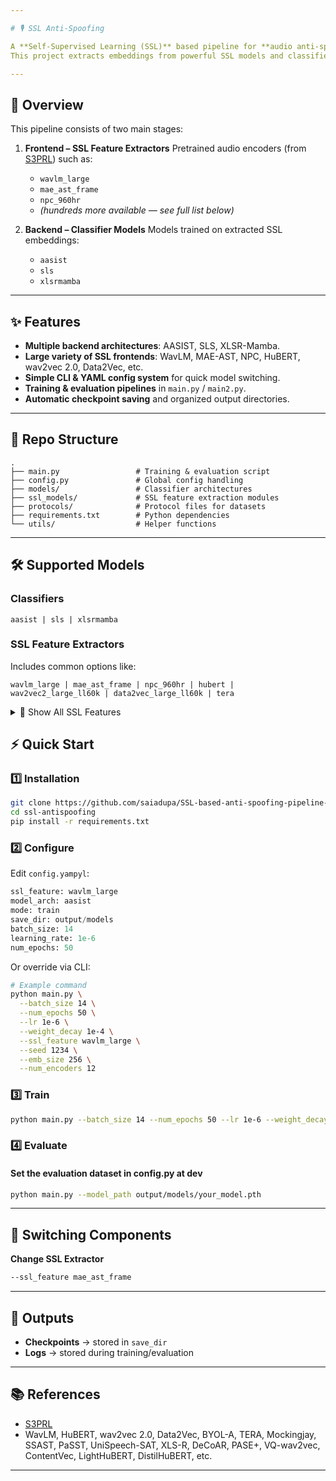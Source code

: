```yaml
---

# 🎙️ SSL Anti-Spoofing

A **Self-Supervised Learning (SSL)** based pipeline for **audio anti-spoofing detection**.
This project extracts embeddings from powerful SSL models and classifies them into spoofed or bona fide speech.

---
```


## 📌 Overview

This pipeline consists of two main stages:

1. **Frontend – SSL Feature Extractors**
   Pretrained audio encoders (from [S3PRL](https://github.com/s3prl/s3prl)) such as:

   * `wavlm_large`
   * `mae_ast_frame`
   * `npc_960hr`
   * *(hundreds more available — see full list below)*

2. **Backend – Classifier Models**
   Models trained on extracted SSL embeddings:

   * `aasist`
   * `sls`
   * `xlsrmamba`

---

## ✨ Features

* **Multiple backend architectures**: AASIST, SLS, XLSR-Mamba.
* **Large variety of SSL frontends**: WavLM, MAE-AST, NPC, HuBERT, wav2vec 2.0, Data2Vec, etc.
* **Simple CLI & YAML config system** for quick model switching.
* **Training & evaluation pipelines** in `main.py` / `main2.py`.
* **Automatic checkpoint saving** and organized output directories.

---

## 📂 Repo Structure

```
.
├── main.py                 # Training & evaluation script
├── config.py               # Global config handling
├── models/                 # Classifier architectures
├── ssl_models/             # SSL feature extraction modules
├── protocols/              # Protocol files for datasets
├── requirements.txt        # Python dependencies
└── utils/                  # Helper functions
```

---

## 🛠 Supported Models

### Classifiers

```
aasist | sls | xlsrmamba
```

### SSL Feature Extractors

Includes common options like:

```
wavlm_large | mae_ast_frame | npc_960hr | hubert | wav2vec2_large_ll60k | data2vec_large_ll60k | tera
```

<details>
<summary>📜 Show All SSL Features</summary>

```
apc | apc_360hr | apc_960hr | apc_local | apc_url | ast | audio_albert | audio_albert_960hr | audio_albert_local | audio_albert_logMelBase_T_share_AdamW_b32_1m_960hr_drop1 | audio_albert_url | baseline | baseline_local | byol_a_1024 | byol_a_2048 | byol_a_512 | byol_s_cvt | byol_s_default | byol_s_resnetish34 | contentvec | contentvec_km100 | contentvec_km500 | cpc_local | cpc_url | customized_upstream | cvhubert | data2vec | data2vec_base_960 | data2vec_custom | data2vec_large_ll60k | data2vec_local | data2vec_url | decoar | decoar2 | decoar2_custom | decoar2_local | decoar2_url | decoar_custom | decoar_layers | decoar_layers_custom | decoar_layers_local | decoar_layers_url | decoar_local | decoar_url | discretebert | distilhubert | distilhubert_base | distiller_local | distiller_url | espnet_hubert_base_iter0 | espnet_hubert_base_iter1 | espnet_hubert_custom | espnet_hubert_large_gs_ll60k | espnet_hubert_local | fbank | fbank_no_cmvn | hf_hubert_custom | hf_wav2vec2_custom | hubert | hubert_base | hubert_base_robust_mgr | hubert_custom | hubert_large_ll60k | hubert_local | hubert_url | lighthubert | lighthubert_base | lighthubert_local | lighthubert_small | lighthubert_stage1 | lighthubert_url | linear | mae_ast_frame | mae_ast_local | mae_ast_patch | mae_ast_url | mel | mfcc | mhubert_base_vp_en_es_fr_it3 | mockingjay | mockingjay_100hr | mockingjay_960hr | mockingjay_local | mockingjay_logMelBase_T_AdamW_b32_1m_960hr | mockingjay_logMelBase_T_AdamW_b32_1m_960hr_drop1 | mockingjay_logMelBase_T_AdamW_b32_1m_960hr_seq3k | mockingjay_logMelBase_T_AdamW_b32_200k_100hr | mockingjay_logMelLinearLarge_T_AdamW_b32_500k_360hr_drop1 | mockingjay_origin | mockingjay_url | modified_cpc | mos_apc | mos_apc_local | mos_apc_url | mos_tera | mos_tera_local | mos_tera_url | mos_wav2vec2 | mos_wav2vec2_local | mos_wav2vec2_url | ms_hubert | multires_hubert_base | multires_hubert_custom | multires_hubert_large | multires_hubert_local | multires_hubert_multilingual_base | multires_hubert_multilingual_large400k | multires_hubert_multilingual_large600k | npc | npc_360hr | npc_960hr | npc_local | npc_url | pase_local | pase_plus | pase_url | passt_base | passt_base20sec | passt_base2level | passt_base2levelmel | passt_base30sec | passt_hop100base | passt_hop100base2lvl | passt_hop100base2lvlmel | passt_hop160base | passt_hop160base2lvl | passt_hop160base2lvlmel | spectrogram | ssast_frame_base | ssast_patch_base | stft_mag | tera | tera_100hr | tera_960hr | tera_fbankBase_T_F_AdamW_b32_200k_100hr | tera_local | tera_logMelBase_T_F_AdamW_b32_1m_960hr | tera_logMelBase_T_F_AdamW_b32_1m_960hr_drop1 | tera_logMelBase_T_F_AdamW_b32_1m_960hr_seq3k | tera_logMelBase_T_F_AdamW_b32_200k_100hr | tera_logMelBase_T_F_M_AdamW_b32_1m_960hr_drop1 | tera_logMelBase_T_F_M_AdamW_b32_200k_100hr | tera_url | timit_posteriorgram | unispeech_sat | unispeech_sat_base | unispeech_sat_base_plus | unispeech_sat_large | unispeech_sat_local | unispeech_sat_url | vggish | vq_apc | vq_apc_360hr | vq_apc_960hr | vq_apc_url | vq_wav2vec | vq_wav2vec_custom | vq_wav2vec_gumbel | vq_wav2vec_kmeans | vq_wav2vec_kmeans_roberta | wav2vec | wav2vec2 | wav2vec2_base_960 | wav2vec2_base_s2st_en_librilight | wav2vec2_base_s2st_es_voxpopuli | wav2vec2_conformer_large_s2st_en_librilight | wav2vec2_conformer_large_s2st_es_voxpopuli | wav2vec2_conformer_relpos | wav2vec2_conformer_rope | wav2vec2_custom | wav2vec2_large_960 | wav2vec2_large_ll60k | wav2vec2_large_lv60_cv_swbd_fsh | wav2vec2_large_voxpopuli_100k | wav2vec2_local | wav2vec2_url | wav2vec_custom | wav2vec_large | wav2vec_local | wav2vec_url | wavlablm_ek_40k | wavlablm_mk_40k | wavlablm_ms_40k | wavlm | wavlm_base | wavlm_base_plus | wavlm_large | wavlm_local | wavlm_url | xls_r_1b | xls_r_2b | xls_r_300m | xlsr_53
```

</details>


## ⚡ Quick Start

### 1️⃣ Installation

```bash
git clone https://github.com/saiadupa/SSL-based-anti-spoofing-pipeline-for-audio.git
cd ssl-antispoofing
pip install -r requirements.txt
```

### 2️⃣ Configure

Edit `config.yampyl`:

```config.py
ssl_feature: wavlm_large
model_arch: aasist
mode: train
save_dir: output/models
batch_size: 14
learning_rate: 1e-6
num_epochs: 50
```

Or override via CLI:

```bash
# Example command
python main.py \
  --batch_size 14 \
  --num_epochs 50 \
  --lr 1e-6 \
  --weight_decay 1e-4 \
  --ssl_feature wavlm_large \
  --seed 1234 \
  --emb_size 256 \
  --num_encoders 12
```

### 3️⃣ Train

```bash
python main.py --batch_size 14 --num_epochs 50 --lr 1e-6 --weight_decay 1e-4 --ssl_feature wavlm_large --seed 1234 --emb_size 256 --num_encoders 12
```

### 4️⃣ Evaluate

#### Set the evaluation dataset in config.py at dev 
```bash
python main.py --model_path output/models/your_model.pth
```

---

## 🔄 Switching Components

**Change SSL Extractor**


```bash
--ssl_feature mae_ast_frame
```
---

## 📂 Outputs

* **Checkpoints** → stored in `save_dir`
* **Logs** → stored during training/evaluation

---

## 📚 References

* [S3PRL](https://github.com/s3prl/s3prl)
* WavLM, HuBERT, wav2vec 2.0, Data2Vec, BYOL-A, TERA, Mockingjay, SSAST, PaSST, UniSpeech-SAT, XLS-R, DeCoAR, PASE+, VQ-wav2vec, ContentVec, LightHuBERT, DistilHuBERT, etc.

---

